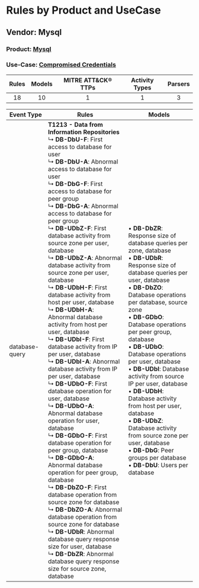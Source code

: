Rules by Product and UseCase
============================
Vendor: Mysql
-------------
### Product: [Mysql](../ds_mysql_mysql.md)
### Use-Case: [Compromised Credentials](../../../../UseCases/uc_compromised_credentials.md)

| Rules | Models | MITRE ATT&CK® TTPs | Activity Types | Parsers |
|:-----:|:------:|:------------------:|:--------------:|:-------:|
|  18   |   10   |         1          |       1        |    3    |

| Event Type     | Rules    | Models    |
| ---- | ---- | ---- |
| database-query | <b>T1213 - Data from Information Repositories</b><br> ↳ <b>DB-DbU-F</b>: First access to database for user<br> ↳ <b>DB-DbU-A</b>: Abnormal access to database for user<br> ↳ <b>DB-DbG-F</b>: First access to database for peer group<br> ↳ <b>DB-DbG-A</b>: Abnormal access to database for peer group<br> ↳ <b>DB-UDbZ-F</b>: First database activity from source zone per user, database<br> ↳ <b>DB-UDbZ-A</b>: Abnormal database activity from source zone per user, database<br> ↳ <b>DB-UDbH-F</b>: First database activity from host per user, database<br> ↳ <b>DB-UDbH-A</b>: Abnormal database activity from host per user, database<br> ↳ <b>DB-UDbI-F</b>: First database activity from IP per user, database<br> ↳ <b>DB-UDbI-A</b>: Abnormal database activity from IP per user, database<br> ↳ <b>DB-UDbO-F</b>: First database operation for user, database<br> ↳ <b>DB-UDbO-A</b>: Abnormal database operation for user, database<br> ↳ <b>DB-GDbO-F</b>: First database operation for peer group, database<br> ↳ <b>DB-GDbO-A</b>: Abnormal database operation for peer group, database<br> ↳ <b>DB-DbZO-F</b>: First database operation from source zone for database<br> ↳ <b>DB-DbZO-A</b>: Abnormal database operation from source zone for database<br> ↳ <b>DB-UDbR</b>: Abnormal database query response size for user, database<br> ↳ <b>DB-DbZR</b>: Abnormal database query response size for source zone, database |  • <b>DB-DbZR</b>: Response size of database queries per zone, database<br> • <b>DB-UDbR</b>: Response size of database queries per user, database<br> • <b>DB-DbZO</b>: Database operations per database, source zone<br> • <b>DB-GDbO</b>: Database operations per peer group, database<br> • <b>DB-UDbO</b>: Database operations per user, database<br> • <b>DB-UDbI</b>: Database activity from source IP per user, database<br> • <b>DB-UDbH</b>: Database activity from host per user, database<br> • <b>DB-UDbZ</b>: Database activity from source zone per user, database<br> • <b>DB-DbG</b>: Peer groups per database<br> • <b>DB-DbU</b>: Users per database |